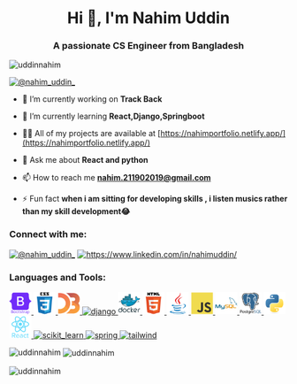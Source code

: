 <h1 align="center">Hi 👋, I'm Nahim Uddin</h1>
<h3 align="center">A passionate CS Engineer from Bangladesh</h3>

<p align="left"> <img src="https://komarev.com/ghpvc/?username=uddinnahim&label=Profile%20views&color=0e75b6&style=flat" alt="uddinnahim" /> </p>

<p align="left"> <a href="https://twitter.com/@nahim_uddin_" target="blank"><img src="https://img.shields.io/twitter/follow/@nahim_uddin_?logo=twitter&style=for-the-badge" alt="@nahim_uddin_" /></a> </p>

- 🔭 I’m currently working on **Track Back**

- 🌱 I’m currently learning **React,Django,Springboot**

- 👨‍💻 All of my projects are available at [https://nahimportfolio.netlify.app/](https://nahimportfolio.netlify.app/)

- 💬 Ask me about **React and python**

- 📫 How to reach me **nahim.211902019@gmail.com**

- ⚡ Fun fact **when i am sitting for developing skills , i listen musics rather than my skill development😂**

<h3 align="left">Connect with me:</h3>
<p align="left">
<a href="https://twitter.com/@nahim_uddin_" target="blank"><img align="center" src="https://raw.githubusercontent.com/rahuldkjain/github-profile-readme-generator/master/src/images/icons/Social/twitter.svg" alt="@nahim_uddin_" height="30" width="40" /></a>
<a href="https://linkedin.com/in/https://www.linkedin.com/in/nahimuddin/" target="blank"><img align="center" src="https://raw.githubusercontent.com/rahuldkjain/github-profile-readme-generator/master/src/images/icons/Social/linked-in-alt.svg" alt="https://www.linkedin.com/in/nahimuddin/" height="30" width="40" /></a>
</p>

<h3 align="left">Languages and Tools:</h3>
<p align="left"> <a href="https://getbootstrap.com" target="_blank" rel="noreferrer"> <img src="https://raw.githubusercontent.com/devicons/devicon/master/icons/bootstrap/bootstrap-plain-wordmark.svg" alt="bootstrap" width="40" height="40"/> </a> <a href="https://www.w3schools.com/css/" target="_blank" rel="noreferrer"> <img src="https://raw.githubusercontent.com/devicons/devicon/master/icons/css3/css3-original-wordmark.svg" alt="css3" width="40" height="40"/> </a> <a href="https://d3js.org/" target="_blank" rel="noreferrer"> <img src="https://raw.githubusercontent.com/devicons/devicon/master/icons/d3js/d3js-original.svg" alt="d3js" width="40" height="40"/> </a> <a href="https://www.djangoproject.com/" target="_blank" rel="noreferrer"> <img src="https://cdn.worldvectorlogo.com/logos/django.svg" alt="django" width="40" height="40"/> </a> <a href="https://www.docker.com/" target="_blank" rel="noreferrer"> <img src="https://raw.githubusercontent.com/devicons/devicon/master/icons/docker/docker-original-wordmark.svg" alt="docker" width="40" height="40"/> </a> <a href="https://www.w3.org/html/" target="_blank" rel="noreferrer"> <img src="https://raw.githubusercontent.com/devicons/devicon/master/icons/html5/html5-original-wordmark.svg" alt="html5" width="40" height="40"/> </a> <a href="https://www.java.com" target="_blank" rel="noreferrer"> <img src="https://raw.githubusercontent.com/devicons/devicon/master/icons/java/java-original.svg" alt="java" width="40" height="40"/> </a> <a href="https://developer.mozilla.org/en-US/docs/Web/JavaScript" target="_blank" rel="noreferrer"> <img src="https://raw.githubusercontent.com/devicons/devicon/master/icons/javascript/javascript-original.svg" alt="javascript" width="40" height="40"/> </a> <a href="https://www.mysql.com/" target="_blank" rel="noreferrer"> <img src="https://raw.githubusercontent.com/devicons/devicon/master/icons/mysql/mysql-original-wordmark.svg" alt="mysql" width="40" height="40"/> </a> <a href="https://www.postgresql.org" target="_blank" rel="noreferrer"> <img src="https://raw.githubusercontent.com/devicons/devicon/master/icons/postgresql/postgresql-original-wordmark.svg" alt="postgresql" width="40" height="40"/> </a> <a href="https://www.python.org" target="_blank" rel="noreferrer"> <img src="https://raw.githubusercontent.com/devicons/devicon/master/icons/python/python-original.svg" alt="python" width="40" height="40"/> </a> <a href="https://reactjs.org/" target="_blank" rel="noreferrer"> <img src="https://raw.githubusercontent.com/devicons/devicon/master/icons/react/react-original-wordmark.svg" alt="react" width="40" height="40"/> </a> <a href="https://scikit-learn.org/" target="_blank" rel="noreferrer"> <img src="https://upload.wikimedia.org/wikipedia/commons/0/05/Scikit_learn_logo_small.svg" alt="scikit_learn" width="40" height="40"/> </a> <a href="https://spring.io/" target="_blank" rel="noreferrer"> <img src="https://www.vectorlogo.zone/logos/springio/springio-icon.svg" alt="spring" width="40" height="40"/> </a> <a href="https://tailwindcss.com/" target="_blank" rel="noreferrer"> <img src="https://www.vectorlogo.zone/logos/tailwindcss/tailwindcss-icon.svg" alt="tailwind" width="40" height="40"/> </a> </p>

<p><img align="left" src="https://github-readme-stats.vercel.app/api/top-langs?username=uddinnahim&show_icons=true&locale=en&layout=compact" alt="uddinnahim" /></p>

<p>&nbsp;<img align="center" src="https://github-readme-stats.vercel.app/api?username=uddinnahim&show_icons=true&locale=en" alt="uddinnahim" /></p>

<p><img align="center" src="https://github-readme-streak-stats.herokuapp.com/?user=uddinnahim&" alt="uddinnahim" /></p>
